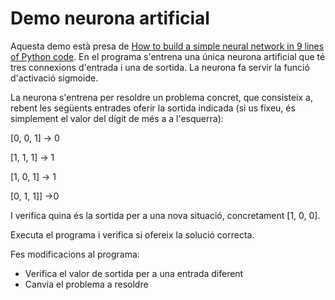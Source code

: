 # Demo neurona artificial

Aquesta demo està presa de [How to build a simple neural network in 9 lines of Python code](https://medium.com/technology-invention-and-more/how-to-build-a-simple-neural-network-in-9-lines-of-python-code-cc8f23647ca1). En el programa s'entrena una única neurona artificial que té tres connexions d'entrada i una de sortida. La neurona fa servir la funció d'activació sigmoide.

La neurona s'entrena per resoldre un problema concret, que consisteix a, rebent les següents entrades oferir la sortida indicada (si us fixeu, és simplement el valor del dígit de més a a l'esquerra):


[0, 0, 1] -> 0

[1, 1, 1] -> 1

[1, 0, 1] -> 1

[0, 1, 1]] ->0

I verifica quina és la sortida per a una nova situació, concretament [1, 0, 0].

Executa el programa i verifica si ofereix la solució correcta.

Fes modificacions al programa:

- Verifica el valor de sortida per a una entrada diferent
- Canvia el problema a resoldre
  
